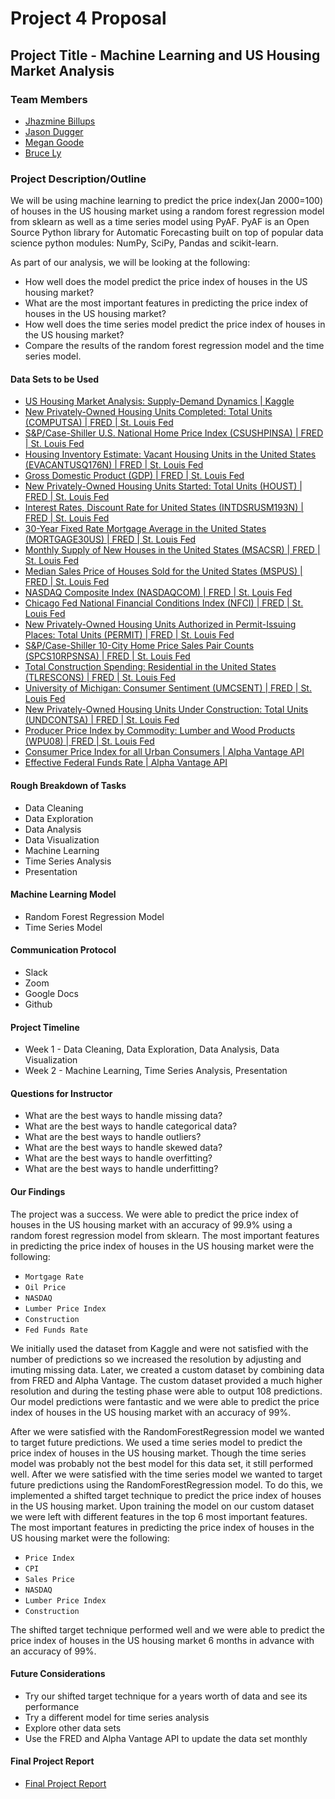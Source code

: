 # Project 4 Proposal

## Project Title - Machine Learning and US Housing Market Analysis

### Team Members

* [Jhazmine Billups](https://www.linkedin.com/in/jhazmine-billups/)
* [Jason Dugger](https://www.linkedin.com/in/jason-dugger-5277982a/)
* [Megan Goode](https://www.linkedin.com/in/megan-goode-0b419a60/)
* [Bruce Ly](https://www.linkedin.com/in/bruce-ly-8b8295151/)

### Project Description/Outline

We will be using machine learning to predict the price index(Jan 2000=100) of houses in the US housing market using a random forest regression model from sklearn as well as a time series model using PyAF. PyAF is an Open Source Python library for Automatic Forecasting built on top of popular data science python modules: NumPy, SciPy, Pandas and scikit-learn.

As part of our analysis, we will be looking at the following:

* How well does the model predict the price index of houses in the US housing market?
* What are the most important features in predicting the price index of houses in the US housing market?
* How well does the time series model predict the price index of houses in the US housing market?
* Compare the results of the random forest regression model and the time series model.

#### Data Sets to be Used

* [US Housing Market Analysis: Supply-Demand Dynamics | Kaggle](https://www.kaggle.com/datasets/utkarshx27/factors-influence-house-price-in-us)
* [New Privately-Owned Housing Units Completed: Total Units (COMPUTSA) | FRED | St. Louis Fed](https://fred.stlouisfed.org/series/COMPUTSA)
* [S&P/Case-Shiller U.S. National Home Price Index (CSUSHPINSA) | FRED | St. Louis Fed](https://fred.stlouisfed.org/series/CSUSHPINSA)
* [Housing Inventory Estimate: Vacant Housing Units in the United States (EVACANTUSQ176N) | FRED | St. Louis Fed](https://fred.stlouisfed.org/series/EVACANTUSQ176N)
* [Gross Domestic Product (GDP) | FRED | St. Louis Fed](https://fred.stlouisfed.org/series/GDP)
* [New Privately-Owned Housing Units Started: Total Units (HOUST) | FRED | St. Louis Fed](https://fred.stlouisfed.org/series/HOUST)
* [Interest Rates, Discount Rate for United States (INTDSRUSM193N) | FRED | St. Louis Fed](https://fred.stlouisfed.org/series/INTDSRUSM193N)
* [30-Year Fixed Rate Mortgage Average in the United States (MORTGAGE30US) | FRED | St. Louis Fed](https://fred.stlouisfed.org/series/MORTGAGE30US)
* [Monthly Supply of New Houses in the United States (MSACSR) | FRED | St. Louis Fed](https://fred.stlouisfed.org/series/MSACSR)
* [Median Sales Price of Houses Sold for the United States (MSPUS) | FRED | St. Louis Fed](https://fred.stlouisfed.org/series/MSPUS)
* [NASDAQ Composite Index (NASDAQCOM) | FRED | St. Louis Fed](https://fred.stlouisfed.org/series/NASDAQCOM)
* [Chicago Fed National Financial Conditions Index (NFCI) | FRED | St. Louis Fed](https://fred.stlouisfed.org/series/NFCI)
* [New Privately-Owned Housing Units Authorized in Permit-Issuing Places: Total Units (PERMIT) | FRED | St. Louis Fed](https://fred.stlouisfed.org/series/PERMIT)
* [S&P/Case-Shiller 10-City Home Price Sales Pair Counts (SPCS10RPSNSA) | FRED | St. Louis Fed](https://fred.stlouisfed.org/series/SPCS10RPSNSA)
* [Total Construction Spending: Residential in the United States (TLRESCONS) | FRED | St. Louis Fed](https://fred.stlouisfed.org/series/TLRESCONS)
* [University of Michigan: Consumer Sentiment (UMCSENT) | FRED | St. Louis Fed](https://fred.stlouisfed.org/series/UMCSENT)
* [New Privately-Owned Housing Units Under Construction: Total Units (UNDCONTSA) | FRED | St. Louis Fed](https://fred.stlouisfed.org/series/UNDCONTSA)
* [Producer Price Index by Commodity: Lumber and Wood Products (WPU08) | FRED | St. Louis Fed](https://fred.stlouisfed.org/series/WPU08)
* [Consumer Price Index for all Urban Consumers | Alpha Vantage API](https://www.alphavantage.co/query?function=CPI&interval=monthly&apikey=demo)
* [Effective Federal Funds Rate | Alpha Vantage API](https://www.alphavantage.co/query?function=FEDERAL_FUNDS_RATE&interval=monthly&apikey=demo)

#### Rough Breakdown of Tasks

* Data Cleaning
* Data Exploration
* Data Analysis
* Data Visualization
* Machine Learning
* Time Series Analysis
* Presentation

#### Machine Learning Model

* Random Forest Regression Model
* Time Series Model

#### Communication Protocol

* Slack
* Zoom
* Google Docs
* Github

#### Project Timeline

* Week 1 - Data Cleaning, Data Exploration, Data Analysis, Data Visualization
* Week 2 - Machine Learning, Time Series Analysis, Presentation

#### Questions for Instructor

* What are the best ways to handle missing data?
* What are the best ways to handle categorical data?
* What are the best ways to handle outliers?
* What are the best ways to handle skewed data?
* What are the best ways to handle overfitting?
* What are the best ways to handle underfitting?

#### Our Findings

The project was a success. We were able to predict the price index of houses in the US housing market with an accuracy of 99.9% using a random forest regression model from sklearn. The most important features in predicting the price index of houses in the US housing market were the following:

* `Mortgage Rate`
* `Oil Price`
* `NASDAQ`
* `Lumber Price Index`
* `Construction`
* `Fed Funds Rate`

We initially used the dataset from Kaggle and were not satisfied with the number of predictions so we increased the resolution by adjusting and imuting missing data. Later, we created a custom dataset by combining data from FRED and Alpha Vantage. The custom dataset provided a much higher resolution and during the testing phase were able to output 108 predictions. Our model predictions were fantastic and we were able to predict the price index of houses in the US housing market with an accuracy of 99%.

After we were satisfied with the RandomForestRegression model we wanted to target future predictions. We used a time series model to predict the price index of houses in the US housing market. Though the time series model was probably not the best model for this data set, it still performed well. After we were satisfied with the time series model we wanted to target future predictions using the RandomForestRegression model. To do this, we implemented a shifted target technique to predict the price index of houses in the US housing market. Upon training the model on our custom dataset we were left with different features in the top 6 most important features. The most important features in predicting the price index of houses in the US housing market were the following:

* `Price Index`
* `CPI`
* `Sales Price`
* `NASDAQ`
* `Lumber Price Index`
* `Construction`

The shifted target technique performed well and we were able to predict the price index of houses in the US housing market 6 months in advance with an accuracy of 99%.

#### Future Considerations

* Try our shifted target technique for a years worth of data and see its performance
* Try a different model for time series analysis
* Explore other data sets
* Use the FRED and Alpha Vantage API to update the data set monthly

#### Final Project Report

* [Final Project Report](https://docs.google.com/presentation/d/10QRdnS6sAIIbPS-D1PtJzw9H-kQeG22_3ZDqEfg6FC4/edit?usp=sharing)
